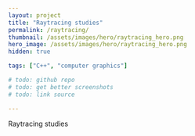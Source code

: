 ```yaml
---
layout: project
title: "Raytracing studies"
permalink: /raytracing/
thumbnail: /assets/images/hero/raytracing_hero.png
hero_image: /assets/images/hero/raytracing_hero.png
hidden: true

tags: ["C++", "computer graphics"]

# todo: github repo
# todo: get better screenshots
# todo: link source

---
```


Raytracing studies